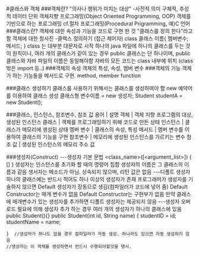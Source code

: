 #클래스와 객체
###객체란?
"의사나 행위가 미치는 대상" -사전적 의미
구체적, 추성적 데이터 단위
객체지향 프로그래밍(Object Oriented Programming, OOP)
객체를 기반으로 하는 프로그래밍
cf.절차 프로그래밍(Procedural Prigramming, 예)C 언어
###클래스란?
객체에 대한 속성과 기능을 코드로 구현 한 것
"클래스를 정의 한다"라고 함
객체에 대한 청사진
-클랙스 정의하기
(접근 제어자) class 클래스 이름{
    멤버변수;
    메서드;
}
class 는 대부분 대문자로 시작
하나의 java 파일에 하나의 클래스를 두는 것이 원칙이나, 여러 개의 클래스가
같이 있는 경우 public 클래스는 단 하나이며, public 클래스와 자바 파일의 이름은 동일해야함
자바의 모든 코드는 class 내부에 위치 (class 밖은 import 등..)
###객체의 속성
객체의 특성, 속성, 멤버 변수
###객체의 기능
객체가 하는 기능들을 메서드로 구현. method, member function

###클래스 생성하기
클래스를 사용하기 위해서는 클래스를 생성하여야 함
new 예약어를 이용하여 클래스 생성
클래스형 변수이름 = new 생성자;
Student studentA = new Student();

###클래스, 인스턴스, 참조변수, 참조 값
용어 | 설명
객체 | 객체 지향 프로그램의 대상, 생성된 인스턴스
클래스 | 객체를 프로그래밍하기 위해 코드로 만든 상태
인스턴스 | 클래스가 메모리에 생성된 상태
멤버 변수 | 클래스의 속성, 특성
메서드 | 멤버 변수를 이용하여 클래스의 기능을 구현
참조변수 | 메모리에 생성된 인스턴스를 가르키는 변수
참조 값 | 생성된 인스턴스의 메모리 주소 값

###생성자(Construct)
---생성자 기본 문법
<modifiers> <class_name>([<argument_list>])
{
    [<statements>]
}
생성자는 인스턴스를 초기화 할 때의 명령어 집합
생성자의 이름은 그 클래스의 이름과 같음
생서자는 메소드가 아님. 상속되지 않으며, 리턴 값은 없음
---디폴트 생성자
하나의 클래스에는 반드시 적어도 하나 이상의 생성자가 존재
프로그래머가 생성자를 기술하지 않으면 Default 생성자가 장동으로 생김(컴파일러가 코드에 넣어 줌)
Default Constructor는 매개 변수가 없음
Default Constructor는 구현부가 없음
만약 클래스에 매개변수가 있는 생성자를 추가하면 디폴트 생성자는 제공되지 않음
---생성자 오버로드
필요에 의해 생성자 추가 하는 경우 여러 개의 생성자가 하나의 클래스에 있음
    public Student(){}
    public Student(int id, String name) {
        studentID = id;
        studentName = name;

    }  //생성자가 하나도 없을 경우 컴파일러가 자동 생성. 하나라도 있으면 자동 생성하지 않음
    //생성자는 이 객체를 생성하면서 반드시 수행되야할것을 명시.